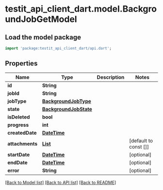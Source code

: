 # testit_api_client_dart.model.BackgroundJobGetModel

## Load the model package
```dart
import 'package:testit_api_client_dart/api.dart';
```

## Properties
Name | Type | Description | Notes
------------ | ------------- | ------------- | -------------
**id** | **String** |  | 
**jobId** | **String** |  | 
**jobType** | [**BackgroundJobType**](BackgroundJobType.md) |  | 
**state** | [**BackgroundJobState**](BackgroundJobState.md) |  | 
**isDeleted** | **bool** |  | 
**progress** | **int** |  | 
**createdDate** | [**DateTime**](DateTime.md) |  | 
**attachments** | [**List<BackgroundJobAttachmentModel>**](BackgroundJobAttachmentModel.md) |  | [default to const []]
**startDate** | [**DateTime**](DateTime.md) |  | [optional] 
**endDate** | [**DateTime**](DateTime.md) |  | [optional] 
**error** | **String** |  | [optional] 

[[Back to Model list]](../README.md#documentation-for-models) [[Back to API list]](../README.md#documentation-for-api-endpoints) [[Back to README]](../README.md)



